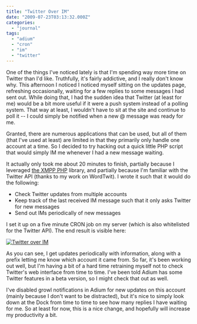 ```yaml
---
title: "Twitter Over IM"
date: "2009-07-23T03:13:32.000Z"
categories: 
  - "journal"
tags: 
  - "adium"
  - "cron"
  - "im"
  - "twitter"
---
```


One of the things I've noticed lately is that I'm spending way more time on Twitter than I'd like. Truthfully, it's fairly addictive, and I really don't know why. This afternoon I noticed I noticed myself sitting on the updates page, refreshing occasionally, waiting for a few replies to some messages I had sent out. While doing that, I had the sudden idea that Twitter (at least for me) would be a bit more useful if it were a push system instead of a polling system. That way at least, I wouldn't have to sit at the site and continue to poll it -- I could simply be notified when a new @ message was ready for me.

Granted, there are numerous applications that can be used, but all of them (that I've used at least) are limited in that they primarily only handle one account at a time. So I decided to try hacking out a quick little PHP script that would simply IM me whenever I had a new message waiting.

It actually only took me about 20 minutes to finish, partially because I leveraged [the XMPP PHP](http://code.google.com/p/xmpphp/) library, and partially because I'm familiar with the Twitter API (thanks to my work on WordTwit). I wrote it such that it would do the following:

- Check Twitter updates from multiple accounts
- Keep track of the last received IM message such that it only asks Twitter for new messages
- Send out IMs periodically of new messages

I set it up on a five minute CRON job on my server (which is also whitelisted for the Twitter API). The end result is visible here:

[![Twitter over IM](http://farm3.static.flickr.com/2610/3747825984_645e8e7c5c.jpg?v=0)](http://www.flickr.com/photos/duanestorey/3747825984/)

As you can see, I get updates periodically with information, along with a prefix letting me know which account it came from. So far, it's been working out well, but I'm having a bit of a hard time retraining myself not to check Twitter's web interface from time to time. I've been told Adium has some Twitter features in a beta version, so I might check that out as well.

I've disabled growl notifications in Adium for new updates on this account (mainly because I don't want to be distracted), but it's nice to simply look down at the Dock from time to time to see how many replies I have waiting for me. So at least for now, this is a nice change, and hopefully will increase my productivity a bit.
